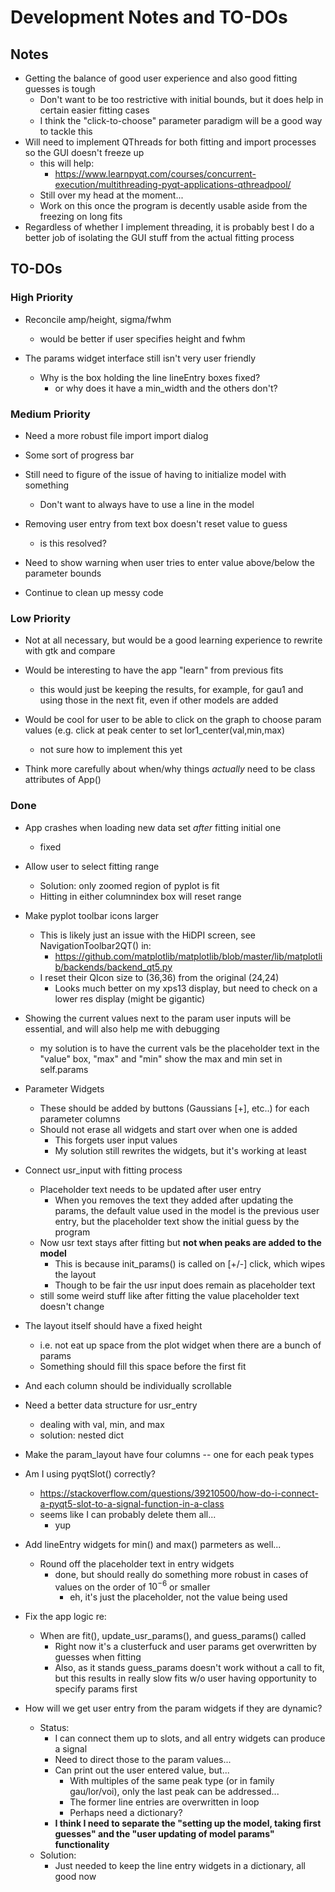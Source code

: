 # Development Notes and TO-DOs

## Notes

- Getting the balance of good user experience and also good fitting guesses is tough
    - Don't want to be too restrictive with initial bounds, but it does help in certain easier fitting cases
    - I think the "click-to-choose" parameter paradigm will be a good way to tackle this
- Will need to implement QThreads for both fitting and import processes so the GUI doesn't freeze up
    - this will help:
        - https://www.learnpyqt.com/courses/concurrent-execution/multithreading-pyqt-applications-qthreadpool/
    - Still over my head at the moment...
    - Work on this once the program is decently usable aside from the freezing on long fits
- Regardless of whether I implement threading, it is probably best I do a better job of isolating the GUI stuff from the actual fitting process

## TO-DOs

### High Priority

- Reconcile amp/height, sigma/fwhm
    - would be better if user specifies height and fwhm

- The params widget interface still isn't very user friendly
    - Why is the box holding the line lineEntry boxes fixed?
        - or why does it have a min_width and the others don't?

### Medium Priority

- Need a more robust file import import dialog

- Some sort of progress bar

- Still need to figure of the issue of having to initialize model with something 
    - Don't want to always have to use a line in the model

- Removing user entry from text box doesn't reset value to guess
    - is this resolved?

- Need to show warning when user tries to enter value above/below the parameter bounds

- Continue to clean up messy code

### Low Priority

- Not at all necessary, but would be a good learning experience to rewrite with gtk and compare
- Would be interesting to have the app "learn" from previous fits
    - this would just be keeping the results, for example, for gau1 and using those in the next fit, even if other models are added

- Would be cool for user to be able to click on the graph to choose param values (e.g. click at peak center to set lor1_center(val,min,max)
    - not sure how to implement this yet

- Think more carefully about when/why things *actually* need to be class attributes of App()

### Done

- App crashes when loading new data set *after* fitting initial one
    - fixed
- Allow user to select fitting range
    - Solution: only zoomed region of pyplot is fit
    - Hitting <enter> in either columnindex box will reset range
- Make pyplot toolbar icons larger
    - This is likely just an issue with the HiDPI screen, see NavigationToolbar2QT() in:
        - https://github.com/matplotlib/matplotlib/blob/master/lib/matplotlib/backends/backend_qt5.py
    - I reset their QIcon size to (36,36) from the original (24,24)
        - Looks much better on my xps13 display, but need to check on a lower res display (might be gigantic)
- Showing the current values next to the param user inputs will be essential, and will also help me with debugging
    - my solution is to have the current vals be the placeholder text in the "value" box, "max" and "min" show the max and min set in self.params

- Parameter Widgets
    - These should be added by buttons (Gaussians [+], etc..) for each parameter columns
    - Should not erase all widgets and start over when one is added
        - This forgets user input values
        - My solution still rewrites the widgets, but it's working at least

- Connect usr_input with fitting process
    - Placeholder text needs to be updated after user entry
        - When you removes the text they added after updating the params, the default value used in the model is the previous user entry, but the placeholder text show the initial guess by the program
    - Now usr text stays after fitting but **not when peaks are added to the model**
        - This is because init_params() is called on [+/-] click, which wipes the layout
        - Though to be fair the usr input does remain as placeholder text
    - still some weird stuff like after fitting the value placeholder text doesn't change

- The layout itself should have a fixed height
    - i.e. not eat up space from the plot widget when there are a bunch of params
    - Something should fill this space before the first fit

- And each column should be individually scrollable

- Need a better data structure for usr_entry
    - dealing with val, min, and max
    - solution: nested dict

- Make the param_layout have four columns -- one for each peak types

- Am I using pyqtSlot() correctly?
    - https://stackoverflow.com/questions/39210500/how-do-i-connect-a-pyqt5-slot-to-a-signal-function-in-a-class
    - seems like I can probably delete them all...
        - yup

- Add lineEntry widgets for min() and max() parmeters as well... 
    - Round off the placeholder text in entry widgets
        - done, but should really do something more robust in cases of values on the order of $10^{-6}$ or smaller
            - eh, it's just the placeholder, not the value being used

- Fix the app logic re:
    - When are fit(), update_usr_params(), and guess_params() called
        - Right now it's a clusterfuck and user params get overwritten by guesses when fitting
        - Also, as it stands guess_params doesn't work without a call to fit, but this results in really slow fits w/o user having opportunity to specify params first

- How will we get user entry from the param widgets if they are dynamic?
    - Status:
        - I can connect them up to slots, and all entry widgets can produce a signal
        - Need to direct those to the param values...
        - Can print out the user entered value, but...
            - With multiples of the same peak type (or in family gau/lor/voi), only the last peak can be addressed...
            - The former line entries are overwritten in loop
            - Perhaps need a dictionary?
        - **I think I need to separate the "setting up the model, taking first guesses" and the "user updating of model params" functionality**
    - Solution:
        - Just needed to keep the line entry widgets in a dictionary, all good now

